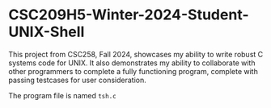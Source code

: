 # CSC209H5-Winter-2024-Student-UNIX-Shell
This project from CSC258, Fall 2024, showcases my ability to write robust C systems code for UNIX. It also demonstrates my ability to collaborate with other programmers to complete a fully functioning program, complete with passing testcases for user consideration.

The program file is named `tsh.c`
